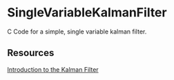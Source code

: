 # SingleVariableKalmanFilter
C Code for a simple, single variable kalman filter.
## Resources
[Introduction to the Kalman Filter](https://www.kalmanfilter.net/kalman1d.html)
